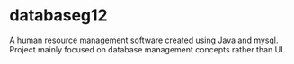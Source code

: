 # databaseg12

A human resource management software created using Java and mysql. Project mainly focused on database management concepts rather than UI.
